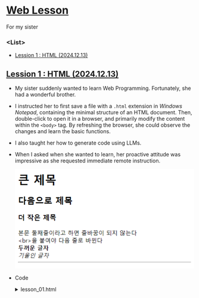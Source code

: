 # [Web Lesson](/README.md#web-lesson)

For my sister


### \<List>

- [Lession 1 : HTML (2024.12.13)](#lession-1--html-20241213)


## [Lession 1 : HTML (2024.12.13)](#list)

- My sister suddenly wanted to learn Web Programming. Fortunately, she had a wonderful brother.
- I instructed her to first save a file with a `.html` extension in *Windows Notepad*, containing the minimal structure of an HTML document. Then, double-click to open it in a browser, and primarily modify the content within the `<body>` tag. By refreshing the browser, she could observe the changes and learn the basic functions.
- I also taught her how to generate code using LLMs.
- When I asked when she wanted to learn, her proactive attitude was impressive as she requested immediate remote instruction.

  ![Lesson 1](./Images/WebLesson_01.png)

- Code
  <details>
    <summary>lesson_01.html</summary>

    ```html
    <html>
    <head>
      <title>여기가 탭 제목</title>
    </head>
    <body>
      <h1>큰 제목</h1>
      <h2>다음으로 제목</h2>
      <h3>더 작은 제목</h3>
      본문
      둘째줄이라고 하면 줄바꿈이 되지 않는다
      <br>&lt;br>을 붙여야 다음 줄로 바뀐다<br>
      <!-- 이건 주석이라 출력되지 않는다 -->
      <b>두꺼운 글자</b><br>
      <i>기울인 글자</i><br>
      <hr> <!-- 수평선 -->
    </body>
    </html>
    ```
  </details>
